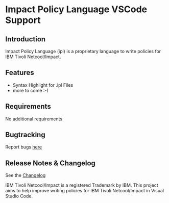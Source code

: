 # Impact Policy Language VSCode Support

## Introduction
Impact Policy Language (ipl) is a proprietary language to write policies for IBM Tivoli Netcool/Impact. 

## Features
- Syntax Highlight for .ipl Files
- more to come :-)

## Requirements
No additional requirements

## Bugtracking
Report bugs [here](https://github.com/lichtwellenreiter/ipl-code/issues) 

## Release Notes & Changelog
See the [Changelog](CHANGELOG.MD)  


IBM Tivoli Netcool/Impact is a registered Trademark by IBM. This project aims to help improve writing policies for IBM Tivoli Netcool/Impact in Visual Studio Code.